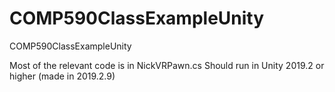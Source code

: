 # COMP590ClassExampleUnity
COMP590ClassExampleUnity

Most of the relevant code is in NickVRPawn.cs
Should run in Unity 2019.2 or higher (made in 2019.2.9)
